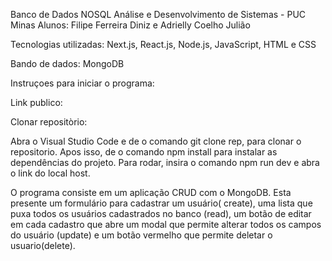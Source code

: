 Banco de Dados NOSQL 
Análise e Desenvolvimento de Sistemas - PUC Minas
Alunos: Filipe Ferreira Diniz e Adrielly Coelho Julião 

Tecnologias utilizadas: Next.js, React.js, Node.js, JavaScript, HTML e CSS 

Bando de dados: MongoDB 

Instruçoes para iniciar o programa: 

Link publico: 

Clonar repositòrio: 

Abra o Visual Studio Code e de o comando git clone rep, para clonar o repositorio. Apos isso, de o comando npm install para instalar as dependências do projeto. Para rodar, insira o comando npm run dev e abra o link do local host. 

O programa consiste em um aplicação CRUD com o MongoDB. Esta presente um formulário para cadastrar um usuário( create), uma lista que puxa todos os usuários cadastrados no banco (read), um botão de editar em cada cadastro que abre um modal que permite alterar todos os campos do usuário (update) e um botão vermelho que permite deletar o usuario(delete).
